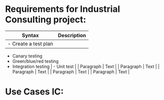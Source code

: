 # Requirements for Industrial Consulting project:


| Syntax      | Description |
|   :----:    |    :----:   |
| -	Create a test plan
-	Canary testing
-	Green/blue/red testing
-	Integration testing   | -	Unit test |
| Paragraph   | Text        |
| Paragraph   | Text        |
| Paragraph   | Text        |
| Paragraph   | Text        |
| Paragraph   | Text        |






# Use Cases IC:
